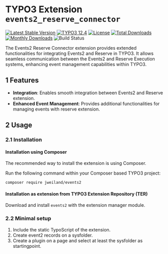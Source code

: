 # TYPO3 Extension `events2_reserve_connector`

[![Latest Stable Version](https://poser.pugx.org/jweiland/events2_reserve_connector/v/stable.svg)](https://packagist.org/packages/jweiland/events2_reserve_connector)
[![TYPO3 12.4](https://img.shields.io/badge/TYPO3-12.4-green.svg)](https://get.typo3.org/version/12)
[![License](http://poser.pugx.org/jweiland/events2_reserve_connector/license)](https://packagist.org/packages/jweiland/events2_reserve_connector)
[![Total Downloads](https://poser.pugx.org/jweiland/events2_reserve_connector/downloads.svg)](https://packagist.org/packages/jweiland/events2_reserve_connector)
[![Monthly Downloads](https://poser.pugx.org/jweiland/events2_reserve_connector/d/monthly)](https://packagist.org/packages/jweiland/events2_reserve_connector)
![Build Status](https://github.com/jweiland-net/events2_reserve_connector/actions/workflows/typo3_12.yml/badge.svg)

The Events2 Reserve Connector extension provides extended functionalities for
integrating Events2 and Reserve in TYPO3. It allows seamless communication
between the Events2 and Reserve Execution systems, enhancing event management
capabilities within TYPO3.

## 1 Features

* **Integration**: Enables smooth integration between Events2 and Reserve
  extension.
* **Enhanced Event Management**: Provides additional functionalities for
  managing events with reserve extension.

## 2 Usage

### 2.1 Installation

#### Installation using Composer

The recommended way to install the extension is using Composer.

Run the following command within your Composer based TYPO3 project:

```
composer require jweiland/events2
```

#### Installation as extension from TYPO3 Extension Repository (TER)

Download and install `events2` with the extension manager module.

### 2.2 Minimal setup

1) Include the static TypoScript of the extension.
2) Create event2 records on a sysfolder.
3) Create a plugin on a page and select at least the sysfolder as startingpoint.
